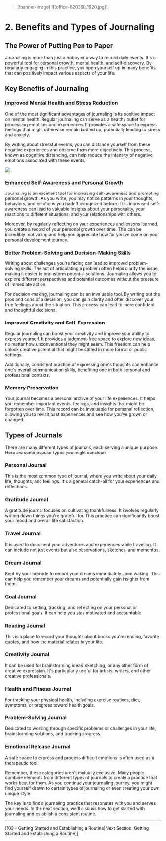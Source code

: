 >[!banner-image] ![[office-820390_1920.jpg]]

# 2. Benefits and Types of Journaling

## The Power of Putting Pen to Paper

Journaling is more than just a hobby or a way to record daily events. It's a powerful tool for personal growth, mental health, and self-discovery. By regularly engaging in this practice, you open yourself up to many benefits that can positively impact various aspects of your life.

## Key Benefits of Journaling

### Improved Mental Health and Stress Reduction

One of the most significant advantages of journaling is its positive impact on mental health. Regular journaling can serve as a healthy outlet for processing emotions and experiences. It provides a safe space to express feelings that might otherwise remain bottled up, potentially leading to stress and anxiety.

By writing about stressful events, you can distance yourself from these negative experiences and observe them more objectively. This process, known as cognitive distancing, can help reduce the intensity of negative emotions associated with these events.

![](https://youtu.be/FNJO1pZV-I8)


### Enhanced Self-Awareness and Personal Growth

Journaling is an excellent tool for increasing self-awareness and promoting personal growth. As you write, you may notice patterns in your thoughts, behaviors, and emotions you hadn't recognized before. This increased self-awareness can lead to valuable insights about your personality, your reactions to different situations, and your relationships with others.

Moreover, by regularly reflecting on your experiences and lessons learned, you create a record of your personal growth over time. This can be incredibly motivating and help you appreciate how far you've come on your personal development journey.

### Better Problem-Solving and Decision-Making Skills

Writing about challenges you're facing can lead to improved problem-solving skills. The act of articulating a problem often helps clarify the issue, making it easier to brainstorm potential solutions. Journaling allows you to explore different perspectives and potential outcomes without the pressure of immediate action.

For decision-making, journaling can be an invaluable tool. By writing out the pros and cons of a decision, you can gain clarity and often discover your true feelings about the situation. This process can lead to more confident and thoughtful decisions.

### Improved Creativity and Self-Expression

Regular journaling can boost your creativity and improve your ability to express yourself. It provides a judgment-free space to explore new ideas, no matter how unconventional they might seem. This freedom can help unlock creative potential that might be stifled in more formal or public settings.

Additionally, consistent practice of expressing one's thoughts can enhance one's overall communication skills, benefiting one in both personal and professional contexts.

### Memory Preservation

Your journal becomes a personal archive of your life experiences. It helps you remember important events, feelings, and insights that might be forgotten over time. This record can be invaluable for personal reflection, allowing you to revisit past experiences and see how you've grown or changed.

## Types of Journals

There are many different types of journals, each serving a unique purpose. Here are some popular types you might consider:

### Personal Journal

This is the most common type of journal, where you write about your daily life, thoughts, and feelings. It's a general catch-all for your experiences and reflections.

### Gratitude Journal

A gratitude journal focuses on cultivating thankfulness. It involves regularly writing down things you're grateful for. This practice can significantly boost your mood and overall life satisfaction.

### Travel Journal

It is used to document your adventures and experiences while traveling. It can include not just events but also observations, sketches, and mementos.

### Dream Journal

Kept by your bedside to record your dreams immediately upon waking. This can help you remember your dreams and potentially gain insights from them.

### Goal Journal

Dedicated to setting, tracking, and reflecting on your personal or professional goals. It can help you stay motivated and accountable.

### Reading Journal

This is a place to record your thoughts about books you're reading, favorite quotes, and how the material relates to your life.

### Creativity Journal

It can be used for brainstorming ideas, sketching, or any other form of creative expression. It's particularly useful for artists, writers, and other creative professionals.

### Health and Fitness Journal

For tracking your physical health, including exercise routines, diet, symptoms, or progress toward health goals.

### Problem-Solving Journal

Dedicated to working through specific problems or challenges in your life, brainstorming solutions, and tracking progress.

### Emotional Release Journal

A safe space to express and process difficult emotions is often used as a therapeutic tool.

Remember, these categories aren't mutually exclusive. Many people combine elements from different types of journals to create a practice that works best for them. As you continue your journaling journey, you might find yourself drawn to certain types of journaling or even creating your own unique style.

The key is to find a journaling practice that resonates with you and serves your needs. In the next section, we'll discuss how to get started with journaling and establish a consistent routine.

---

[[03 - Getting Started and Establishing a Routine|Next Section: Getting Started and Establishing a Routine]]
